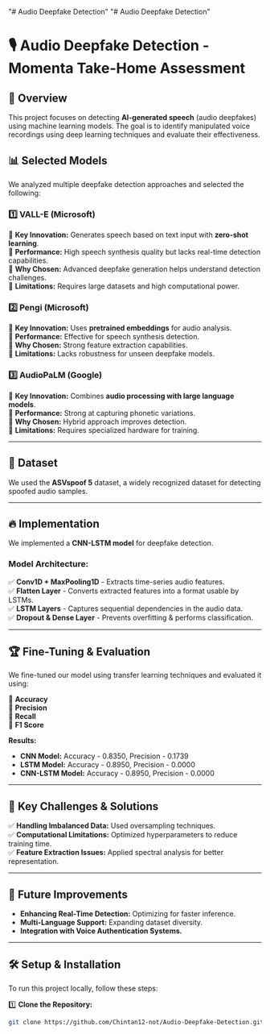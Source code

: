 "# Audio Deepfake Detection" 
"# Audio Deepfake Detection" 
# 🎙️ Audio Deepfake Detection - Momenta Take-Home Assessment  

## 📌 Overview  
This project focuses on detecting **AI-generated speech** (audio deepfakes) using machine learning models. The goal is to identify manipulated voice recordings using deep learning techniques and evaluate their effectiveness.  

## 📊 Selected Models  
We analyzed multiple deepfake detection approaches and selected the following:  

### 1️⃣ **VALL-E (Microsoft)**  
🔹 **Key Innovation:** Generates speech based on text input with **zero-shot learning**.  
🔹 **Performance:** High speech synthesis quality but lacks real-time detection capabilities.  
🔹 **Why Chosen:** Advanced deepfake generation helps understand detection challenges.  
🔹 **Limitations:** Requires large datasets and high computational power.  

### 2️⃣ **Pengi (Microsoft)**  
🔹 **Key Innovation:** Uses **pretrained embeddings** for audio analysis.  
🔹 **Performance:** Effective for speech synthesis detection.  
🔹 **Why Chosen:** Strong feature extraction capabilities.  
🔹 **Limitations:** Lacks robustness for unseen deepfake models.  

### 3️⃣ **AudioPaLM (Google)**  
🔹 **Key Innovation:** Combines **audio processing with large language models**.  
🔹 **Performance:** Strong at capturing phonetic variations.  
🔹 **Why Chosen:** Hybrid approach improves detection.  
🔹 **Limitations:** Requires specialized hardware for training.  

---

## 📂 Dataset  
We used the **ASVspoof 5** dataset, a widely recognized dataset for detecting spoofed audio samples.  

---

## 🔥 Implementation  
We implemented a **CNN-LSTM model** for deepfake detection.  

### **Model Architecture:**  
✅ **Conv1D + MaxPooling1D** - Extracts time-series audio features.  
✅ **Flatten Layer** - Converts extracted features into a format usable by LSTMs.  
✅ **LSTM Layers** - Captures sequential dependencies in the audio data.  
✅ **Dropout & Dense Layer** - Prevents overfitting & performs classification.  

---

## 🏆 Fine-Tuning & Evaluation  
We fine-tuned our model using transfer learning techniques and evaluated it using:  

🔹 **Accuracy**  
🔹 **Precision**  
🔹 **Recall**  
🔹 **F1 Score**  

**Results:**  
- **CNN Model:** Accuracy -  0.8350, Precision - 0.1739 
- **LSTM Model:** Accuracy - 0.8950, Precision - 0.0000 
- **CNN-LSTM Model:** Accuracy - 0.8950, Precision - 0.0000  

 

---

## 📌 Key Challenges & Solutions  
✅ **Handling Imbalanced Data:** Used oversampling techniques.  
✅ **Computational Limitations:** Optimized hyperparameters to reduce training time.  
✅ **Feature Extraction Issues:** Applied spectral analysis for better representation.  

---

## 🚀 Future Improvements  
- **Enhancing Real-Time Detection:** Optimizing for faster inference.  
- **Multi-Language Support:** Expanding dataset diversity.  
- **Integration with Voice Authentication Systems.**  

---

## 🛠️ Setup & Installation  
To run this project locally, follow these steps:  

1️⃣ **Clone the Repository:**  
```sh
git clone https://github.com/Chintan12-not/Audio-Deepfake-Detection.git
